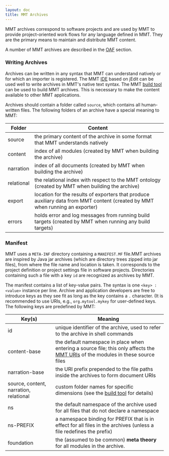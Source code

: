 ```yaml
---
layout: doc
title: MMT Archives
---
```


MMT archives correspond to software projects and are used by MMT to provide project-oriented work flows for any language defined in MMT.
They are the primary means to maintain and distribute MMT content.

A number of MMT archives are described in the [OAF](oaf.html) section.

### Writing Archives

Archives can be written in any syntax that MMT can understand natively or for which an importer is registered.
The MMT [IDE](../../setup/jedit.html) based on jEdit can be used well to write archives in MMT's native text syntax.
The MMT [build tool](building.html) can be used to build MMT archives. This is necessary to make the content available to other MMT applications.

Archives should contain a folder called `source`, which contains all human-written files.
The following folders of an archive have a special meaning to MMT:

Folder  |	Content
------ | -------
source |	the primary content of the archive in some format that MMT understands natively
content	| index of all modules (created by MMT when building the archive)
narration	| index of all documents (created by MMT when building the archive)
relational |	the relational index with respect to the MMT ontology (created by MMT when building the archive)
export |	location for the results of exporters that produce auxiliary data from MMT content (created by MMT when running an exporter)
errors | holds error and log messages from running build targets (created by MMT when running any build targets)

### Manifest

MMT uses a `META-INF` directory containing a `MANIFEST.MF` file.<span class="detail">MMT archives are inspired by Java jar archives (which are directory trees zipped into jar files), from where the file name and location is taken.</span>
It corresponds to the project definition or project settings file in software projects.
Directories containing such a file with a key `id` are recognized as archives by MMT.

The manifest contains a list of key-value pairs.
The syntax is one `<key> : <value>` instance per line.
Archive and application developers are free to introduce keys as they see fit as long as the key contains a `.` character. (It is recommended to use URIs, e.g., `org.mytool.mykey` for user-defined keys.
The following keys are predefined by MMT:

Key(s) | Meaning
------ | ------
id |	unique identifier of the archive, used to refer to the archive in shell commands
content-base |	the default namespace in place when entering a source file; this only affects the [MMT URIs](../api/uris.html) of the modules in these source files
narration-base	| the URI prefix prepended to the file paths inside the archives to form document URIs
source, content, narration, relational |	custom folder names for specific dimensions (see the [build tool](building.html) for details)
ns	| the default namespace of the archive used for all files that do not declare a namespace
ns-PREFIX	| a namespace binding for PREFIX that is in effect for all files in the archives (unless a file redefines the prefix)
foundation | the (assumed to be common) **meta theory** for all modules in the archive.
